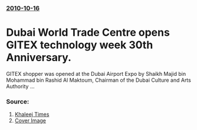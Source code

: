 ### [2010-10-16](/news/2010/10/16/index.md)

# Dubai World Trade Centre opens GITEX technology week 30th Anniversary. 

GITEX shopper was opened at the Dubai Airport Expo by Shaikh Majid bin Mohammad bin Rashid Al Maktoum, Chairman of the Dubai Culture and Arts Authority ...


### Source:

1. [Khaleej Times](http://www.khaleejtimes.com/DisplayArticle09.asp?xfile=data/theuae/2010/October/theuae_October391.xml&section=theuae)
1. [Cover Image](http://www.khaleejtimes.com/images/default/default_490x276.jpg)
